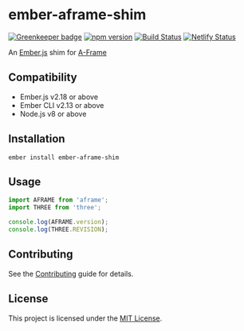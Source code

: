 ember-aframe-shim
==============================================================================

[![Greenkeeper badge](https://badges.greenkeeper.io/ember-vr/ember-aframe-shim.svg)](https://greenkeeper.io/)
[![npm version](https://badge.fury.io/js/ember-aframe-shim.svg)](https://badge.fury.io/js/ember-aframe-shim)
[![Build Status](https://travis-ci.org/ember-vr/ember-aframe-shim.svg?branch=master)](https://travis-ci.org/ember-vr/ember-aframe-shim)
[![Netlify Status](https://api.netlify.com/api/v1/badges/a6ab4422-1299-4343-8aba-2d53d89b48f8/deploy-status)](https://app.netlify.com/sites/ember-aframe-shim/deploys)

An [Ember.js](https://www.emberjs.com) shim for [A-Frame](https://aframe.io)


Compatibility
------------------------------------------------------------------------------

* Ember.js v2.18 or above
* Ember CLI v2.13 or above
* Node.js v8 or above


Installation
------------------------------------------------------------------------------

```
ember install ember-aframe-shim
```


Usage
------------------------------------------------------------------------------

```js
import AFRAME from 'aframe';
import THREE from 'three';

console.log(AFRAME.version);
console.log(THREE.REVISION);
```


Contributing
------------------------------------------------------------------------------

See the [Contributing](CONTRIBUTING.md) guide for details.


License
------------------------------------------------------------------------------

This project is licensed under the [MIT License](LICENSE.md).
